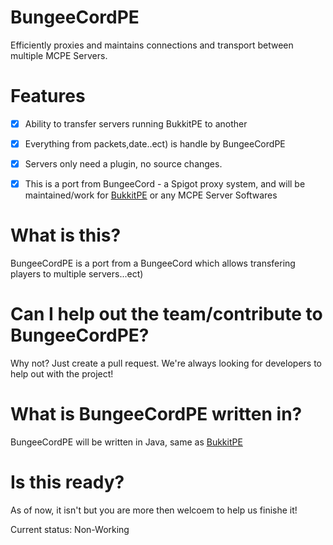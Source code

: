 # BungeeCordPE
 Efficiently proxies and maintains connections and transport between multiple MCPE Servers.
 
 
# Features
 - [x] Ability to transfer servers running BukkitPE to another
 - [x] Everything from packets,date..ect) is handle by BungeeCordPE
 - [x] Servers only need a plugin, no source changes.
 - [x] This is a port from BungeeCord - a Spigot proxy system, and will be maintained/work for [BukkitPE](https://github.com/bukkitpe/bukkitpe) or any MCPE Server Softwares
 

# What is this?
 BungeeCordPE is a port from a BungeeCord which allows transfering players to multiple servers...ect)

# Can I help out the team/contribute to BungeeCordPE?
 Why not? Just create a pull request. We're always looking for developers to help out with the project!
 
# What is BungeeCordPE written in?
BungeeCordPE will be written in Java, same as [BukkitPE](https://www.github.com/BukkitPE/BukkitPE)

# Is this ready?

As of now, it isn't but you are more then welcoem to help us finishe it!

Current status: Non-Working
